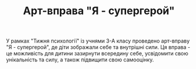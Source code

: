 ﻿---
title: Арт-вправа "Я - супергерой"
---

У рамках "Тижня психології" із учнями 3-А класу проведено арт-вправу "Я - супергерой", де діти зображали себе та внутрішні сили. Ця вправа - це можливість для дитини зазирнути всередину себе, усвідомити свою унікальність та силу, а також підвищити свою самооцінку.

<slideshow />